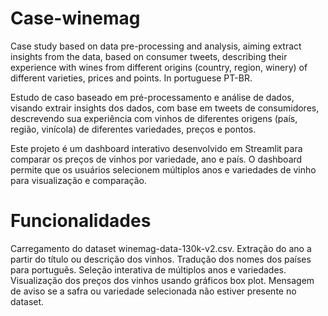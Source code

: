 # Case-winemag
Case study based on data pre-processing and analysis, aiming extract insights from the data, based on  consumer tweets, describing their experience with wines from different origins (country, region, winery) of different varieties, prices and points. In portuguese PT-BR. 

Estudo de caso baseado em pré-processamento e análise de dados, visando extrair insights dos dados, com base em tweets de consumidores, descrevendo sua experiência com vinhos de diferentes origens (país, região, vinícola) de diferentes variedades, preços e pontos.

Este projeto é um dashboard interativo desenvolvido em Streamlit para comparar os preços de vinhos por variedade, ano e país. O dashboard permite que os usuários selecionem múltiplos anos e variedades de vinho para visualização e comparação.

# Funcionalidades

Carregamento do dataset winemag-data-130k-v2.csv.
Extração do ano a partir do título ou descrição dos vinhos.
Tradução dos nomes dos países para português.
Seleção interativa de múltiplos anos e variedades.
Visualização dos preços dos vinhos usando gráficos box plot.
Mensagem de aviso se a safra ou variedade selecionada não estiver presente no dataset.
